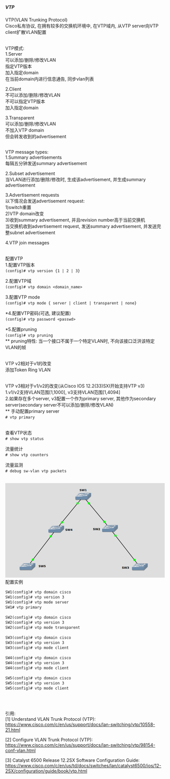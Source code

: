 ##### VTP
VTP(VLAN Trunking Protocol)<br>
Cisco私有协议, 在拥有较多的交换机环境中, 在VTP域内, 从VTP server向VTP client扩散VLAN配置
<br>
<br>

VTP模式:<br>
1.Server<br>
可以添加/删除/修改VLAN<br>
指定VTP版本<br>
加入指定domain<br>
在当前domain内进行信息通告, 同步vlan列表<br>

2.Client<br>
不可以添加/删除/修改VLAN<br>
不可以指定VTP版本<br>
加入指定domain<br>

3.Transparent<br>
可以添加/删除/修改VLAN<br>
不加入VTP domain<br>
但会转发收到的advertisement
<br>
<br>

VTP message types:<br>
1.Summary advertisements<br>
每隔五分钟发送summary advertisement<br>

2.Subset advertisement<br>
当VLAN进行添加/删除/修改时, 生成该advertisement, 并生成summary advertisement<br>

3.Advertisement requests<br>
以下情况会发送advertisement request:<br>
1)switch重置<br>
2)VTP domain改变<br>
3)收到summary advertisement, 并且revision number高于当前交换机<br>
当交换机收到advertisement request, 发送summary advertisement, 并发送完整subnet advertisement<br>

4.VTP join messages
<br>
<br>

配置VTP<br>
1.配置VTP版本<br>
`(config)# vtp version {1 | 2 | 3}`
<br>

2.配置VTP域<br>
`(config)# vtp domain <domain_name>`
<br>

3.配置VTP mode<br>
`(config)# vtp mode { server | client | transparent | none}`
<br>

*4.配置VTP密码(可选, 建议配置)<br>
`(config)# vtp password <passwd>`
<br>

*5.配置pruning<br>
`(config)# vtp pruning`<br>
** pruning特性: 当一个接口不属于一个特定VLAN时, 不向该接口泛洪该特定VLAN的帧
<br>
<br>

VTP v2相对于v1的改变<br>
添加Token Ring VLAN
<br>
<br>

VTP v3相对于v1/v2的改变(从Cisco IOS 12.2(33)SXI开始支持VTP v3)<br>
1.v1/v2支持VLAN范围[1,1000], v3支持VLAN范围[1,4094]<br>
2.如果存在多个server, v3配置一个作为primary server, 其他作为secondary server(secondary server不可以添加/删除/修改VLAN)<br>
** 手动配置primary server<br>
`# vtp primary`
<br>
<br>

查看VTP状态<br>
`# show vtp status`
<br>

流量统计<br>
`# show vtp counters`
<br>

流量监测<br>
`# debug sw-vlan vtp packets`
<br>
<br>

![image_not_found](pic/VTP.png)<br>
配置实例
```
SW1(config)# vtp domain cisco
SW1(config)# vtp version 3
SW1(config)# vtp mode server
SW1# vtp primary

SW2(config)# vtp domain cisco
SW2(config)# vtp version 3
SW2(config)# vtp mode transparent

SW3(config)# vtp domain cisco
SW3(config)# vtp version 3
SW3(config)# vtp mode client

SW4(config)# vtp domain cisco
SW4(config)# vtp version 3
SW4(config)# vtp mode client

SW5(config)# vtp domain cisco
SW5(config)# vtp version 3
SW5(config)# vtp mode client
```
<br>
<br>

引用:<br>
[1] Understand VLAN Trunk Protocol (VTP): https://www.cisco.com/c/en/us/support/docs/lan-switching/vtp/10558-21.html

[2] Configure VLAN Trunk Protocol (VTP): https://www.cisco.com/c/en/us/support/docs/lan-switching/vtp/98154-conf-vlan.html

[3] Catalyst 6500 Release 12.2SX Software Configuration Guide: https://www.cisco.com/c/en/us/td/docs/switches/lan/catalyst6500/ios/12-2SX/configuration/guide/book/vtp.html
